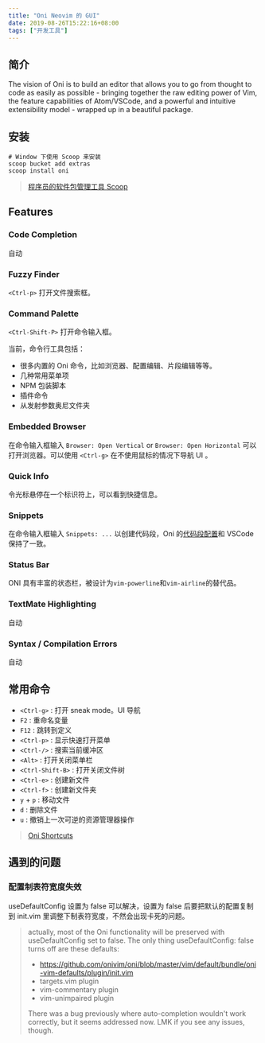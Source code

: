 ```yaml
---
title: "Oni Neovim 的 GUI"
date: 2019-08-26T15:22:16+08:00
tags: ["开发工具"]
---
```


## 简介

The vision of Oni is to build an editor that allows you to go from thought to code as easily as possible - bringing together the raw editing power of Vim, the feature capabilities of Atom/VSCode, and a powerful and intuitive extensibility model - wrapped up in a beautiful package.

## 安装

```
# Window 下使用 Scoop 来安装
scoop bucket add extras
scoop install oni
```

> [程序员的软件包管理工具 Scoop](http://blog.orionpax.top/post/scoop/)

## Features

### Code Completion

自动

### Fuzzy Finder

`<Ctrl-p>` 打开文件搜索框。

### Command Palette

`<Ctrl-Shift-P>` 打开命令输入框。

当前，命令行工具包括：

- 很多内置的 Oni 命令，比如浏览器、配置编辑、片段编辑等等。
- 几种常用菜单项
- NPM 包装脚本
- 插件命令
- 从发射参数奥尼文件夹

### Embedded Browser

在命令输入框输入 `Browser: Open Vertical` or `Browser: Open Horizontal` 可以打开浏览器。可以使用 `<Ctrl-g>` 在不使用鼠标的情况下导航 UI 。

### Quick Info

令光标悬停在一个标识符上，可以看到快捷信息。

### Snippets

在命令输入框输入 `Snippets: ...` 以创建代码段，Oni 的[代码段配置](https://code.visualstudio.com/docs/editor/userdefinedsnippets)和 VSCode 保持了一致。

### Status Bar

ONI 具有丰富的状态栏，被设计为`vim-powerline`和`vim-airline`的替代品。

### TextMate Highlighting

自动

### Syntax / Compilation Errors

自动

## 常用命令

- `<Ctrl-g>` : 打开 sneak mode。UI 导航
- `F2` : 重命名变量
- `F12` : 跳转到定义
- `<Ctrl-p>` : 显示快速打开菜单
- `<Ctrl-/>` : 搜索当前缓冲区
- `<Alt>` : 打开关闭菜单栏
- `<Ctrl-Shift-B>` : 打开关闭文件树
- `<Ctrl-e>` : 创建新文件
- `<Ctrl-f>` : 创建新文件夹
- `y` + `p` : 移动文件
- `d` : 删除文件
- `u` : 撤销上一次可逆的资源管理器操作

> [Oni Shortcuts](https://github.com/onivim/oni/wiki/Shortcuts)

## 遇到的问题

### 配置制表符宽度失效

useDefaultConfig 设置为 false 可以解决，设置为 false 后要把默认的配置复制到 init.vim 里调整下制表符宽度，不然会出现卡死的问题。

> actually, most of the Oni functionality will be preserved with useDefaultConfig set to false. The only thing useDefaultConfig: false turns off are these defaults:
>
> - https://github.com/onivim/oni/blob/master/vim/default/bundle/oni-vim-defaults/plugin/init.vim
> - targets.vim plugin
> - vim-commentary plugin
> - vim-unimpaired plugin
>
> There was a bug previously where auto-completion wouldn't work correctly, but it seems addressed now. LMK if you see any issues, though.
